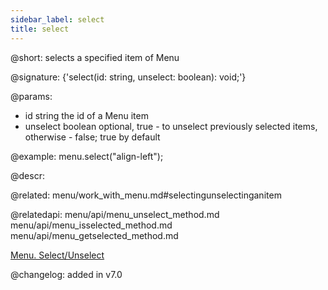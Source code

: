 ```yaml
---
sidebar_label: select
title: select
---          
```


@short: selects a specified item of Menu

@signature: {'select(id: string, unselect: boolean): void;'}

@params:
- id	string      the id of a Menu item
- unselect	boolean   optional, true - to unselect previously selected items, otherwise - false; true by default

@example:
menu.select("align-left");



@descr:

@related: menu/work_with_menu.md#selectingunselectinganitem

@relatedapi:
menu/api/menu_unselect_method.md
menu/api/menu_isselected_method.md
menu/api/menu_getselected_method.md


[Menu. Select/Unselect](https://snippet.dhtmlx.com/9qqah8ex)

@changelog:
added in v7.0

